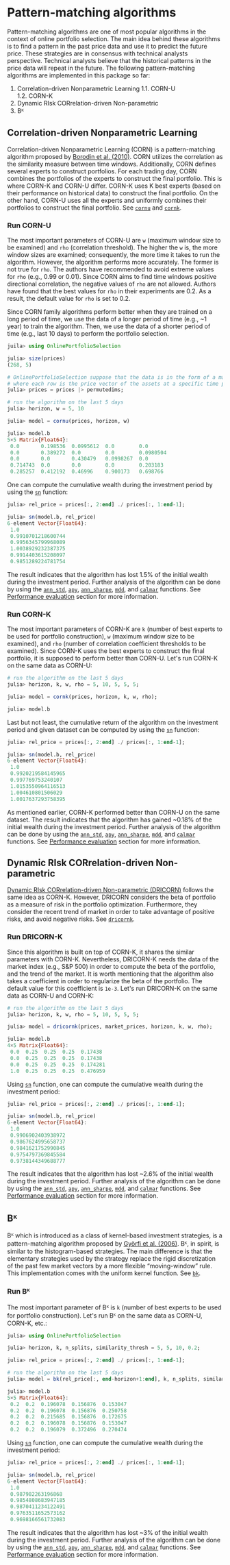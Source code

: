 # Pattern-matching algorithms

Pattern-matching algorithms are one of most popular algorithms in the context of online portfolio selection. The main idea behind these algorithms is to find a pattern in the past price data and use it to predict the future price. These strategies are in consensus with technical analysts perspective. Technical analysts believe that the historical patterns in the price data will repeat in the future. The following pattern-matching algorithms are implemented in this package so far:
1. Correlation-driven Nonparametric Learning
1.1. CORN-U  
1.2. CORN-K
2. Dynamic RIsk CORrelation-driven Non-parametric
3. Bᴷ

## Correlation-driven Nonparametric Learning
Correlation-driven Nonparametric Learning (CORN) is a pattern-matching algorithm proposed by [Borodin et al. (2010)](https://doi.org/10.1145/1961189.1961193). CORN utilizes the correlation as the similarity measure between time windows. Additionally, CORN defines several experts to construct portfolios. For each trading day, CORN combines the portfolios of the experts to construct the final portfolio. This is where CORN-K and CORN-U differ. CORN-K uses K best experts (based on their performance on historical data) to construct the final portfolio. On the other hand, CORN-U uses all the experts and uniformly combines their portfolios to construct the final portfolio.
See [`cornu`](@ref) and [`cornk`](@ref). 

### Run CORN-U
The most important parameters of CORN-U are `w` (maximum window size to be examined) and `rho` (correlation threshold). The higher the `w` is, the more window sizes are examined; consequently, the more time it takes to run the algorithm. However, the algorithm performs more accurately. The former is not true for `rho`. The authors have recommended to avoid extreme values for `rho` (e.g., 0.99 or 0.01). Since CORN aims to find time windows positive directional correlation, the negative values of `rho` are not allowed. Authors have found that the best values for `rho` in their experiments are 0.2. As a result, the default value for `rho` is set to 0.2.

Since CORN family algorithms perform better when they are trained on a long period of time, we use the data of a longer period of time (e.g., ~1 year) to train the algorithm. Then, we use the data of a shorter period of time (e.g., last 10 days) to perform the portfolio selection.

```julia
juila> using OnlinePortfolioSelection

julia> size(prices)
(268, 5)

# OnlinePortfolioSelection suppose that the data is in the form of a matrix
# where each row is the price vector of the assets at a specific time period.
julia> prices = prices |> permutedims;

# run the algorithm on the last 5 days
julia> horizon, w = 5, 10

julia> model = cornu(prices, horizon, w)

julia> model.b
5×5 Matrix{Float64}:
 0.0       0.198536  0.0995612  0.0        0.0
 0.0       0.389272  0.0        0.0        0.0980504
 0.0       0.0       0.430479   0.0998267  0.0
 0.714743  0.0       0.0        0.0        0.203183
 0.285257  0.412192  0.46996    0.900173   0.698766
```

One can compute the cumulative wealth during the investment period by using the [`sn`](@ref) function:

```julia
julia> rel_price = prices[:, 2:end] ./ prices[:, 1:end-1];

julia> sn(model.b, rel_price)
6-element Vector{Float64}:
 1.0
 0.9910701218600744
 0.9956345799968089
 1.0038929232387375
 0.9914403615208097
 0.9851289224781754
```

The result indicates that the algorithm has lost 1.5% of the initial wealth during the investment period. Further analysis of the algorithm can be done by using the [`ann_std`](@ref), [`apy`](@ref), [`ann_sharpe`](@ref), [`mdd`](@ref), and [`calmar`](@ref) functions. See [Performance evaluation](@ref) section for more information.

### Run CORN-K
The most important parameters of CORN-K are `k` (number of best experts to be used for portfolio construction), `w` (maximum window size to be examined), and `rho` (number of correlation coefficient thresholds to be examined). Since CORN-K uses the best experts to construct the final portfolio, it is supposed to perform better than CORN-U. Let's run CORN-K on the same data as CORN-U:

```julia
# run the algorithm on the last 5 days
julia> horizon, k, w, rho = 5, 10, 5, 5, 5;

julia> model = cornk(prices, horizon, k, w, rho);

julia> model.b
```

Last but not least, the cumulative return of the algorithm on the investment period and given dataset can be computed by using the [`sn`](@ref) function:

```julia
julia> rel_price = prices[:, 2:end] ./ prices[:, 1:end-1];

julia> sn(model.b, rel_price)
6-element Vector{Float64}:
 1.0
 0.9920219584145965
 0.997769753240107
 1.0153550964116513
 1.004610801506029
 1.0017637293758395
```

As mentioned earlier, CORN-K performed better than CORN-U on the same dataset. The result indicates that the algorithm has gained ~0.18% of the initial wealth during the investment period. Further analysis of the algorithm can be done by using the [`ann_std`](@ref), [`apy`](@ref), [`ann_sharpe`](@ref), [`mdd`](@ref), and [`calmar`](@ref) functions. See [Performance evaluation](@ref) section for more information.

## Dynamic RIsk CORrelation-driven Non-parametric
[Dynamic RIsk CORrelation-driven Non-parametric (DRICORN)](https://www.doi.org/10.1007/978-3-030-66151-9_12) follows the same idea as CORN-K. However, DRICORN considers the beta of portfolio as a measure of risk in the portfolio optimization. Furthermore, they consider the recent trend of market in order to take advantage of positive risks, and avoid negative risks.
See [`dricornk`](@ref).

### Run DRICORN-K
Since this algorithm is built on top of CORN-K, it shares the similar parameters with CORN-K. Nevertheless, DRICORN-K needs the data of the market index (e.g., S&P 500) in order to compute the beta of the portfolio, and the trend of the market. It is worth mentioning that the algorithm also takes a coefficient in order to regularize the beta of the portfolio. The default value for this coefficient is `1e-3`. Let's run DRICORN-K on the same data as CORN-U and CORN-K:

```julia
# run the algorithm on the last 5 days
julia> horizon, k, w, rho = 5, 10, 5, 5, 5;

julia> model = dricornk(prices, market_prices, horizon, k, w, rho);

julia> model.b
4×5 Matrix{Float64}:
 0.0  0.25  0.25  0.25  0.17438
 0.0  0.25  0.25  0.25  0.17438
 0.0  0.25  0.25  0.25  0.174281
 1.0  0.25  0.25  0.25  0.476959
```

Using [`sn`](@ref) function, one can compute the cumulative wealth during the investment period:

```julia
julia> rel_price = prices[:, 2:end] ./ prices[:, 1:end-1];

julia> sn(model.b, rel_price)
6-element Vector{Float64}:
 1.0
 0.9906902403938972
 0.9867624995658737
 0.9841621752990845
 0.9754797369845584
 0.9738144349688777
```

The result indicates that the algorithm has lost ~2.6% of the initial wealth during the investment period. Further analysis of the algorithm can be done by using the [`ann_std`](@ref), [`apy`](@ref), [`ann_sharpe`](@ref), [`mdd`](@ref), and [`calmar`](@ref) functions. See [Performance evaluation](@ref) section for more information.

## Bᴷ
Bᴷ which is introduced as a class of kernel-based investment strategies, is a pattern-matching algorithm proposed by [Györfi et al. (2006)](https://doi.org/10.1111/j.1467-9965.2006.00274.x). Bᴷ, in spirit, is similar to the histogram-based strategies. The main difference is that the elementary strategies used by the strategy replace the rigid discretization of the past few market vectors by a more flexible “moving-window” rule. This implementation comes with the uniform kernel function. See [`bk`](@ref).

### Run Bᴷ
The most important parameter of Bᴷ is `k` (number of best experts to be used for portfolio construction). Let's run Bᴷ on the same data as CORN-U, CORN-K, etc.:

```julia
julia> using OnlinePortfolioSelection

julia> horizon, k, n_splits, similarity_thresh = 5, 5, 10, 0.2;

julia> rel_price = prices[:, 2:end] ./ prices[:, 1:end-1];

# run the algorithm on the last 5 days
julia> model = bk(rel_price[:, end-horizon+1:end], k, n_splits, similarity_thresh);

julia> model.b
5×5 Matrix{Float64}:
 0.2  0.2  0.196078  0.156876  0.153047
 0.2  0.2  0.196078  0.156876  0.250758
 0.2  0.2  0.215685  0.156876  0.172675
 0.2  0.2  0.196078  0.156876  0.153047
 0.2  0.2  0.196079  0.372496  0.270474
```

Using [`sn`](@ref) function, one can compute the cumulative wealth during the investment period:

```julia
julia> rel_price = prices[:, 2:end] ./ prices[:, 1:end-1];

julia> sn(model.b, rel_price)
6-element Vector{Float64}:
 1.0
 0.987982263196868
 0.9854808683947185
 0.9870411234122491
 0.9763511652573162
 0.9698166561732083
```

The result indicates that the algorithm has lost ~3% of the initial wealth during the investment period. Further analysis of the algorithm can be done by using the [`ann_std`](@ref), [`apy`](@ref), [`ann_sharpe`](@ref), [`mdd`](@ref), and [`calmar`](@ref) functions. See [Performance evaluation](@ref) section for more information.